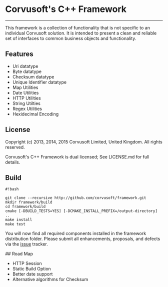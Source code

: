# Corvusoft's C++ Framework

----------

This framework is a collection of functionality that is not specific to an individual Corvusoft solution. It is intended to present a clean and reliable set of interfaces to common business objects and functionality.

## Features

 - Uri datatype
 - Byte datatype
 - Checksum datatype
 - Unique Identifier datatype
 - Map Utilities
 - Date Utilities
 - HTTP Utilities
 - String Utilties
 - Regex Utilities
 - Hexidecimal Encoding

## License

Copyright (c) 2013, 2014, 2015 Corvusoft Limited, United Kingdom. All rights reserved.

Corvusoft's C++ Framework is dual licensed; See LICENSE.md for full details.

## Build

```
#!bash

git clone --recursive http://github.com/corvusoft/framework.git
mkdir framework/build
cd framework/build
cmake [-DBUILD_TESTS=YES] [-DCMAKE_INSTALL_PREFIX=/output-directory] ..
make install
make test
```

You will now find all required components installed in the framework distribution folder.  Please submit all enhancements, proposals, and defects via the [issue](http://github.com/corvusoft/framework/issues) tracker.

## Road Map
 
 - HTTP Session
 - Static Build Option
 - Better date support
 - Alternative algorithms for Checksum
 
